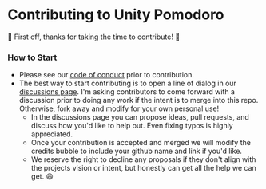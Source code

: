 # Contributing to Unity Pomodoro
🎉 First off, thanks for taking the time to contribute! 🎉

### How to Start
- Please see our [code of conduct](/CODE_OF_CONDUCT.md) prior to contribution.
- The best way to start contributing is to open a line of dialog in our [discussions page](https://github.com/adrian-miasik/unity-pomodoro/discussions). I'm asking contributors to come forward with a discussion prior to doing any work if the intent is to merge into this repo. Otherwise, fork away and modify for your own personal use!
  - In the discussions page you can propose ideas, pull requests, and discuss how you'd like to help out. Even fixing typos is highly appreciated.
  - Once your contribution is accepted and merged we will modify the credits bubble to include your github name and link if you'd like.
  - We reserve the right to decline any proposals if they don't align with the projects vision or intent, but honestly can get all the help we can get. 😄
